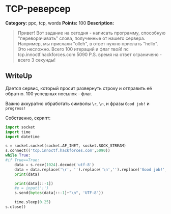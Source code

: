 # TCP-реверсер


**Category:** ppc, tcp, words
**Points:** 100
**Description:**

> Привет! Вот задание на сегодня - написать программу, способную "переворачивать" слова, полученные от нашего сервера. Например, мы прислали "olleh", в ответ нужно прислать "hello". Это несложно. Всего 100 итераций и флаг твой!
> nc tcp.innoctf.hackforces.com 5090
> P.S. время на ответ ограничено - всего 3 секунды!

## WriteUp 

Дается сервис, который просит развернуть строку и отправить её обратно. 100 успешных посылок - флаг.

Важно аккуратно обработать символы `\r`, `\n`, и фразы `Good job!` и `progress!`

Собственно, скрипт:

```python
import socket
import time
import datetime

s = socket.socket(socket.AF_INET, socket.SOCK_STREAM)
s.connect(('tcp.innoctf.hackforces.com',5090))
while True:
#if True==True:
    data = s.recv(1024).decode('utf-8')
    data = data.replace('\r', '').replace('\n','').replace('Good job!', '').replace('progress!','')
    print(data)

    print(data[::-1])
    #e = input(':')
    s.send(bytes(data[::-1]+"\n", 'UTF-8'))

    time.sleep(0.25)
s.close()
```
